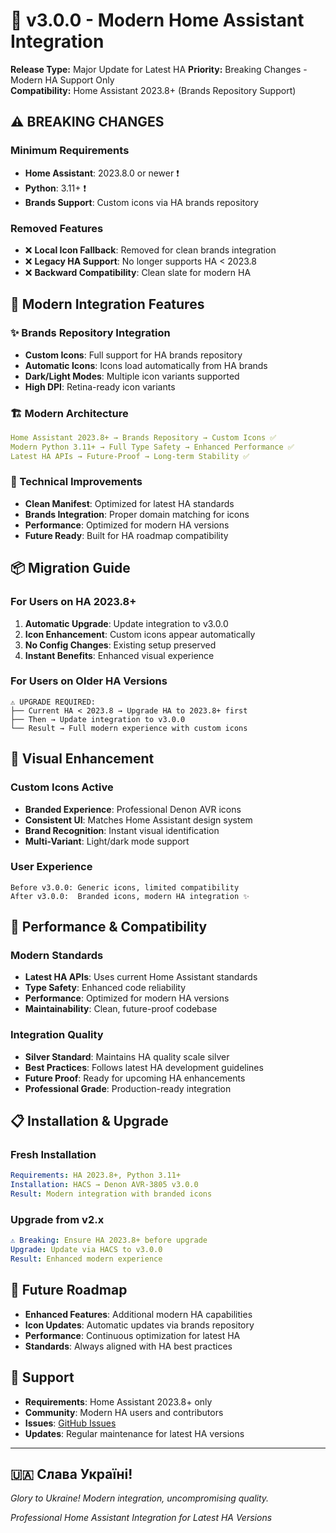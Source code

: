 # 🚀 v3.0.0 - Modern Home Assistant Integration

**Release Type:** Major Update for Latest HA
**Priority:** Breaking Changes - Modern HA Support Only  
**Compatibility:** Home Assistant 2023.8+ (Brands Repository Support)

## ⚠️ **BREAKING CHANGES**

### **Minimum Requirements**
- **Home Assistant**: 2023.8.0 or newer ❗
- **Python**: 3.11+ ❗  
- **Brands Support**: Custom icons via HA brands repository

### **Removed Features**
- ❌ **Local Icon Fallback**: Removed for clean brands integration
- ❌ **Legacy HA Support**: No longer supports HA < 2023.8
- ❌ **Backward Compatibility**: Clean slate for modern HA

## 🎯 **Modern Integration Features**

### **✨ Brands Repository Integration**
- **Custom Icons**: Full support for HA brands repository
- **Automatic Icons**: Icons load automatically from HA brands
- **Dark/Light Modes**: Multiple icon variants supported
- **High DPI**: Retina-ready icon variants

### **🏗️ Modern Architecture**
```yaml
Home Assistant 2023.8+ → Brands Repository → Custom Icons ✅
Modern Python 3.11+ → Full Type Safety → Enhanced Performance ✅
Latest HA APIs → Future-Proof → Long-term Stability ✅
```

### **🔧 Technical Improvements**
- **Clean Manifest**: Optimized for latest HA standards
- **Brands Integration**: Proper domain matching for icons
- **Performance**: Optimized for modern HA versions
- **Future Ready**: Built for HA roadmap compatibility

## 📦 **Migration Guide**

### **For Users on HA 2023.8+**
1. **Automatic Upgrade**: Update integration to v3.0.0
2. **Icon Enhancement**: Custom icons appear automatically 
3. **No Config Changes**: Existing setup preserved
4. **Instant Benefits**: Enhanced visual experience

### **For Users on Older HA Versions**
```
⚠️ UPGRADE REQUIRED:
├── Current HA < 2023.8 → Upgrade HA to 2023.8+ first
├── Then → Update integration to v3.0.0  
└── Result → Full modern experience with custom icons
```

## 🎨 **Visual Enhancement**

### **Custom Icons Active**
- **Branded Experience**: Professional Denon AVR icons
- **Consistent UI**: Matches Home Assistant design system
- **Brand Recognition**: Instant visual identification
- **Multi-Variant**: Light/dark mode support

### **User Experience**
```
Before v3.0.0: Generic icons, limited compatibility
After v3.0.0:  Branded icons, modern HA integration ✨
```

## 🚀 **Performance & Compatibility**

### **Modern Standards**
- **Latest HA APIs**: Uses current Home Assistant standards
- **Type Safety**: Enhanced code reliability
- **Performance**: Optimized for modern HA versions
- **Maintainability**: Clean, future-proof codebase

### **Integration Quality**
- **Silver Standard**: Maintains HA quality scale silver
- **Best Practices**: Follows latest HA development guidelines
- **Future Proof**: Ready for upcoming HA enhancements
- **Professional Grade**: Production-ready integration

## 📋 **Installation & Upgrade**

### **Fresh Installation**
```yaml
Requirements: HA 2023.8+, Python 3.11+
Installation: HACS → Denon AVR-3805 v3.0.0
Result: Modern integration with branded icons
```

### **Upgrade from v2.x**
```yaml
⚠️ Breaking: Ensure HA 2023.8+ before upgrade
Upgrade: Update via HACS to v3.0.0  
Result: Enhanced modern experience
```

## 🔮 **Future Roadmap**

- **Enhanced Features**: Additional modern HA capabilities
- **Icon Updates**: Automatic updates via brands repository
- **Performance**: Continuous optimization for latest HA
- **Standards**: Always aligned with HA best practices

## 🤝 **Support**

- **Requirements**: Home Assistant 2023.8+ only
- **Community**: Modern HA users and contributors
- **Issues**: [GitHub Issues](https://github.com/grotan1/denon-avr-3805/issues)
- **Updates**: Regular maintenance for latest HA versions

---

## 🇺🇦 **Слава Україні!**
*Glory to Ukraine! Modern integration, uncompromising quality.*

*Professional Home Assistant Integration for Latest HA Versions*